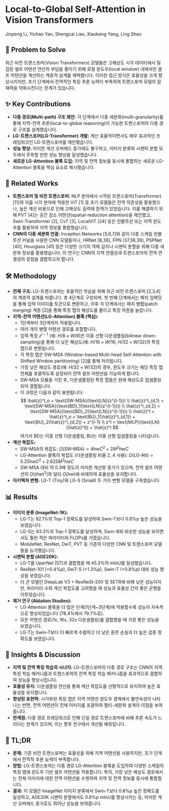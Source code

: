# Local-to-Global Self-Attention in Vision Transformers

Jinpeng Li, Yichao Yan, Shengcai Liao, Xiaokang Yang, Ling Shao

## 🧩 Problem to Solve

최근 비전 트랜스포머(Vision Transformers) 모델들은 고해상도 시각 데이터에서 밀집된 셀프 어텐션 연산의 부담을 줄이기 위해 로컬 윈도우(local window) 내에서만 셀프 어텐션을 계산하는 계층적 설계를 채택합니다. 이러한 접근 방식은 효율성을 크게 향상시키지만, 초기 단계에서 전역적인 특징 추론 능력이 부족하여 트랜스포머 모델의 잠재력을 약화시킨다는 한계가 있습니다.

## ✨ Key Contributions

- **다중 경로(Multi-path) 구조 제안:** 각 단계에서 다중 세분화(multi-granularity)를 통해 지역-전역 추론(local-to-global reasoning)이 가능한 트랜스포머의 다중 경로 구조를 설계했습니다.
- **LG-트랜스포머(LG-Transformer) 개발:** 계산 효율적이면서도 매우 효과적인 프레임워크인 LG-트랜스포머를 제안했습니다.
- **성능 향상:** 미미한 계산 오버헤드 증가에도 불구하고, 이미지 분류와 시맨틱 분할 모두에서 주목할 만한 성능 향상을 달성했습니다.
- **새로운 LG-Attention 블록 도입:** 지역 및 전역 정보를 동시에 통합하는 새로운 LG-Attention 블록을 핵심 요소로 제시했습니다.

## 📎 Related Works

- **트랜스포머 및 비전 트랜스포머:** NLP 분야에서 시작된 트랜스포머(Transformer) [11]와 이를 시각 분야에 적용한 ViT [1] 등 초기 모델들은 전역 의존성을 활용했으나, 높은 계산 비용으로 인해 고해상도 출력에 한계가 있었습니다. 이를 해결하기 위해 PVT [4]는 공간 감소 어텐션(spatial-reduction attention)을 제안했고, Swin-Transformer [2], CvT [3], LocalViT [24] 등은 컨볼루션 또는 지역 윈도우를 활용하여 지역 정보를 통합했습니다.
- **CNN의 다중 세분화 연결:** Inception Networks [5,6,7]와 같이 다중 스케일 컨볼루션 커널을 사용한 CNN 모델들이나, HRNet [8,36], FPN [37,38,39], PSPNet [40], Hourglass [41] 등은 다양한 크기의 객체 감지나 시맨틱 분할을 위해 다중 세분화 정보를 활용했습니다. 이 연구는 CNN의 지역 연결성과 트랜스포머의 전역 연결성의 장점을 결합하고자 합니다.

## 🛠️ Methodology

- **전체 구조:** LG-트랜스포머는 효율적인 학습을 위해 최근 비전 트랜스포머 [2,3,4]의 계층적 설계를 따릅니다. 총 4단계로 구성되며, 첫 번째 단계에서는 패치 임베딩을 통해 입력 이미지를 토큰으로 변환하고, 이후 각 단계에서는 패치 병합(patch merging) 계층 [2]을 통해 특징 맵의 해상도를 줄이고 특징 차원을 늘립니다.
- **지역-전역 어텐션(LG-Attention) 블록 (핵심):**
  - 1단계부터 3단계까지 적용됩니다.
  - 여러 개의 병렬 어텐션 경로를 포함합니다.
  - 입력 특징 $z^{l-1}$ (예: $H/8 \times W/8$)은 이중 선형 다운샘플링(bilinear down-sampling)을 통해 더 낮은 해상도(예: $H/16 \times W/16$, $H/32 \times W/32$)의 특징 맵으로 변환됩니다.
  - 각 특징 맵은 SW-MSA (Window-based Multi-head Self-Attention with Shifted Window partitioning) [2]를 통해 처리됩니다.
  - 가장 낮은 해상도 경로(예: $H/32 \times W/32$)의 경우, 윈도우 크기는 해당 특징 맵 전체를 포괄하도록 설정되어 전역 셀프 어텐션을 가능하게 합니다.
  - SW-MSA 모듈을 거친 후, 다운샘플링된 특징 맵들은 원래 해상도로 업샘플링되어 결합됩니다.
  - 이 과정은 다음과 같이 표현됩니다:
    $$
    \hat{z}^l_o = \text{SW-MSA}(\text{LN}(z^{l-1})) \\
    \hat{z}^l_{d,1} = \text{SW-MSA}(\text{BD}_1(\text{LN}(z^{l-1}))) \\
    \hat{z}^l_{d,2} = \text{SW-MSA}(\text{BD}_2(\text{LN}(z^{l-1}))) \\
    \hat{z}^l = \hat{z}^l_o + \text{BU}_1(\hat{z}^l_{d,1}) + \text{BU}_2(\hat{z}^l_{d,2}) + z^{l-1} \\
    z^l = \text{MLP}(\text{LN}(\hat{z}^l)) + \hat{z}^l
    $$
    여기서 BD는 이중 선형 다운샘플링, BU는 이중 선형 업샘플링을 나타냅니다.
- **계산 복잡도:**
  - SW-MSA의 복잡도: $\Omega(\text{SW-MSA}) = 4hwC^2 + 2M^2hwC$
  - LG-Attention 블록의 복잡도 (다운샘플링 비율 2, 4 사용): $\Omega(\text{LG-Att}) = 5.25hwC^2 + 2.625M^2hwC$
  - SW-MSA 대비 약 0.3배 정도의 미미한 계산량 증가가 있으며, 전역 셀프 어텐션의 $O((hw)^2)$와 달리 $O(hw)$에 비례하여 효율성을 유지합니다.
- **아키텍처 변형:** LG-T (Tiny)와 LG-S (Small) 두 가지 변형 모델을 구축했습니다.

## 📊 Results

- **이미지 분류 (ImageNet-1K):**
  - LG-T는 82.1%의 Top-1 정확도를 달성하여 Swin-T보다 0.8%p 높은 성능을 보였습니다.
  - LG-S는 83.3%의 Top-1 정확도를 달성하며, Swin-B와 비슷한 성능을 보이면서도 훨씬 적은 파라미터와 FLOPs를 가졌습니다.
  - MobileNet, ResNet, DeiT, PVT 등 기존의 다양한 CNN 및 트랜스포머 모델들을 능가했습니다.
- **시맨틱 분할 (ADE20K):**
  - LG-T를 UperNet [57]과 결합했을 때 45.3%의 mIoU를 달성했습니다.
  - ResNet-101 (+0.4%p), DeiT-S (+1.3%p), Swin-T (+0.8%p) 대비 성능 향상을 보였습니다.
  - 더 큰 모델인 DeepLab V3 + ResNeSt-200 및 SETR에 비해 낮은 성능이지만, 파라미터 수와 계산 복잡도를 고려했을 때 성능과 효율성 간의 좋은 균형을 이루었습니다.
- **제거 연구 (Ablation Studies):**
  - LG-Attention 블록을 더 많은 단계(1단계~3단계)에 적용할수록 성능이 지속적으로 향상되었습니다 (78.4%에서 79.7%로).
  - 모든 어텐션 경로(1x, 16x, 32x 다운샘플링)를 결합했을 때 가장 좋은 성능을 보였습니다.
  - LG-T는 Swin-T보다 더 빠르게 수렴하고 더 낮은 훈련 손실과 더 높은 검증 정확도를 보였습니다.

## 🧠 Insights & Discussion

- **지역 및 전역 특징 학습의 시너지:** LG-트랜스포머의 다중 경로 구조는 CNN의 지역 특징 학습 메커니즘과 트랜스포머의 전역 특징 학습 메커니즘을 효과적으로 결합하여 성능을 향상시킵니다.
- **효율성 유지:** 다운샘플링 연산을 통해 계산 복잡도를 선형적으로 유지하여 높은 효율성을 유지합니다.
- **향상된 표현력:** 시각화된 특징 맵은 지역 어텐션 윈도우 경계에서 불연속성이 나타나는 반면, 전역 어텐션이 전체 이미지를 포괄하여 멀티-세분화 설계의 이점을 보여줍니다.
- **한계점:** 다중 경로 프레임워크로 인해 단일 경로 트랜스포머에 비해 추론 속도가 느리다는 한계가 있으며, 이는 향후 연구에서 개선될 예정입니다.

## 📌 TL;DR

- **문제:** 기존 비전 트랜스포머는 효율성을 위해 지역 어텐션을 사용하지만, 초기 단계에서 전역적 추론 능력이 부족합니다.
- **방법:** LG-트랜스포머는 다중 경로 LG-Attention 블록을 도입하여 다양한 스케일의 특징 맵에 윈도우 기반 셀프 어텐션을 적용합니다. 특히, 가장 낮은 해상도 경로에서는 전체 이미지에 대한 전역 어텐션을 수행하여 지역 및 전역 정보를 동시에 통합합니다.
- **결과:** 이 모델은 ImageNet 이미지 분류에서 Swin-T보다 0.8%p 높은 정확도를 달성하고, ADE20K 시맨틱 분할에서도 0.8%p mIoU를 향상시키는 등, 미미한 계산 오버헤드 증가로도 뛰어난 성능을 보여줍니다.
